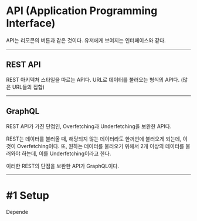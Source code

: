 # API (Application Programming Interface)

API는 리모콘의 버튼과 같은 것이다. 유저에게 보여지는 인터페이스와 같다.

<hr>

## REST API

REST 아키텍처 스타일을 따르는 API다. URL로 데이터를 불러오는 형식의 API다.
(많은 URL들의 집합)

<hr>

## GraphQL

REST API가 가진 단점인, Overfetching과 Underfetching을 보완한 API다.

REST는 데이터를 불러올 때, 해당되지 않는 데이터라도 한꺼번에 불러오게 되는데,
이것이 Overfetching이다.
또, 원하는 데이터를 불러오기 위해서 2개 이상의 데이터를 불러와야 하는데, 이를 Underfetching이라고 한다.

이러한 REST의 단점을 보완한 API가 GraphQL이다.

<hr>

# #1 Setup

Depende
